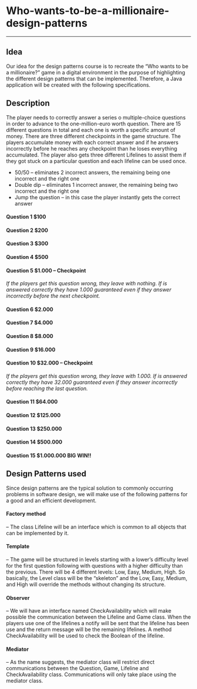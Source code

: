 # Who-wants-to-be-a-millionaire-design-patterns
***
## Idea
Our idea for the design patterns course is to recreate the “Who wants to be a millionaire?” game in a digital environment in the purpose of highlighting the different design patterns that can be implemented. Therefore, a Java application will be created with the following specifications.

## Description
The player needs to correctly answer a series o multiple-choice questions in order to advance to the one-million-euro worth question. There are 15 different questions in total and each one is worth a specific amount of money. There are three different checkpoints in the game structure. The players accumulate money with each correct answer and if he answers incorrectly before he reaches any checkpoint than he loses everything accumulated. The player also gets three different Lifelines to assist them if they got stuck on a particular question and each lifeline can be used once.
- 50/50 – eliminates 2 incorrect answers, the remaining being one incorrect and the right one
- Double dip – eliminates 1 incorrect answer, the remaining being two incorrect and the right one
- Jump the question – in this case the player instantly gets the correct answer

#### Question 1 $100 
#### Question 2 $200 
#### Question 3 $300 
#### Question 4 $500 
#### Question 5 $1.000 – Checkpoint 

*If the players get this question wrong, they leave with nothing. If is answered correctly they have 1.000 guaranteed even if they answer incorrectly before the next checkpoint.*

#### Question 6 $2.000 
#### Question 7 $4.000 
#### Question 8 $8.000 
#### Question 9 $16.000 
#### Question 10 $32.000 – Checkpoint 

*If the players get this question wrong, they leave with 1.000. If is answered correctly they have 32.000 guaranteed even if they answer incorrectly before reaching the last question.*
        
#### Question 11 $64.000 
#### Question 12 $125.000 
#### Question 13 $250.000 
#### Question 14 $500.000 
#### Question 15 $1.000.000 BIG WIN!!

## Design Patterns used
Since design patterns are the typical solution to commonly occurring problems in software design, we will make use of the following patterns for a good and an efficient development.
#### Factory method 
– The class Lifeline will be an interface which is common to all objects that can be implemented by it.
#### Template 
– The game will be structured in levels starting with a lower’s difficulty level for the first question following with questions with a higher difficulty than the previous. There will be 4 different levels: Low, Easy, Medium, High. So basically, the Level class will be the “skeleton” and the Low, Easy, Medium, and High will override the methods without changing its structure.
#### Observer 
– We will have an interface named CheckAvailability which will make possible the communication between the Lifeline and Game class. When the players use one of the lifelines a notify will be sent that the lifeline has been use and the return message will be the remaining lifelines. A method CheckAvailability will be used to check the Boolean of the lifeline.
#### Mediator
– As the name suggests, the mediator class will restrict direct communications between the Question, Game, Lifeline and CheckAvailability class. Communications will only take place using the mediator class.
